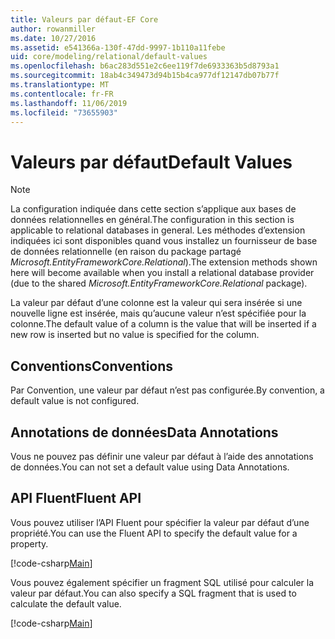 ```yaml
---
title: Valeurs par défaut-EF Core
author: rowanmiller
ms.date: 10/27/2016
ms.assetid: e541366a-130f-47dd-9997-1b110a11febe
uid: core/modeling/relational/default-values
ms.openlocfilehash: b6ac283d551e2c6ee119f7de6933363b5d8793a1
ms.sourcegitcommit: 18ab4c349473d94b15b4ca977df12147db07b77f
ms.translationtype: MT
ms.contentlocale: fr-FR
ms.lasthandoff: 11/06/2019
ms.locfileid: "73655903"
---
```

# <a name="default-values"></a><span data-ttu-id="7eda9-102">Valeurs par défaut</span><span class="sxs-lookup"><span data-stu-id="7eda9-102">Default Values</span></span>

> [!NOTE]  
> <span data-ttu-id="7eda9-103">La configuration indiquée dans cette section s’applique aux bases de données relationnelles en général.</span><span class="sxs-lookup"><span data-stu-id="7eda9-103">The configuration in this section is applicable to relational databases in general.</span></span> <span data-ttu-id="7eda9-104">Les méthodes d’extension indiquées ici sont disponibles quand vous installez un fournisseur de base de données relationnelle (en raison du package partagé *Microsoft.EntityFrameworkCore.Relational*).</span><span class="sxs-lookup"><span data-stu-id="7eda9-104">The extension methods shown here will become available when you install a relational database provider (due to the shared *Microsoft.EntityFrameworkCore.Relational* package).</span></span>

<span data-ttu-id="7eda9-105">La valeur par défaut d’une colonne est la valeur qui sera insérée si une nouvelle ligne est insérée, mais qu’aucune valeur n’est spécifiée pour la colonne.</span><span class="sxs-lookup"><span data-stu-id="7eda9-105">The default value of a column is the value that will be inserted if a new row is inserted but no value is specified for the column.</span></span>

## <a name="conventions"></a><span data-ttu-id="7eda9-106">Conventions</span><span class="sxs-lookup"><span data-stu-id="7eda9-106">Conventions</span></span>

<span data-ttu-id="7eda9-107">Par Convention, une valeur par défaut n’est pas configurée.</span><span class="sxs-lookup"><span data-stu-id="7eda9-107">By convention, a default value is not configured.</span></span>

## <a name="data-annotations"></a><span data-ttu-id="7eda9-108">Annotations de données</span><span class="sxs-lookup"><span data-stu-id="7eda9-108">Data Annotations</span></span>

<span data-ttu-id="7eda9-109">Vous ne pouvez pas définir une valeur par défaut à l’aide des annotations de données.</span><span class="sxs-lookup"><span data-stu-id="7eda9-109">You can not set a default value using Data Annotations.</span></span>

## <a name="fluent-api"></a><span data-ttu-id="7eda9-110">API Fluent</span><span class="sxs-lookup"><span data-stu-id="7eda9-110">Fluent API</span></span>

<span data-ttu-id="7eda9-111">Vous pouvez utiliser l’API Fluent pour spécifier la valeur par défaut d’une propriété.</span><span class="sxs-lookup"><span data-stu-id="7eda9-111">You can use the Fluent API to specify the default value for a property.</span></span>

[!code-csharp[Main](../../../../samples/core/Modeling/FluentAPI/Relational/DefaultValue.cs?name=DefaultValue&highlight=9)]

<span data-ttu-id="7eda9-112">Vous pouvez également spécifier un fragment SQL utilisé pour calculer la valeur par défaut.</span><span class="sxs-lookup"><span data-stu-id="7eda9-112">You can also specify a SQL fragment that is used to calculate the default value.</span></span>

[!code-csharp[Main](../../../../samples/core/Modeling/FluentAPI/Relational/DefaultValueSql.cs?name=DefaultValueSql&highlight=9)]
